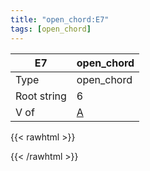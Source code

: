 ```yaml
---
title: "open_chord:E7"
tags: [open_chord]
---
```


|E7|open_chord|
|---|---|
|Type|open_chord|
|Root string|6|
|V of|[A](../open_chord-a)|
{{< rawhtml >}}
<div class="container"></div>
<script>
const selector = '#container';
const chord = new ChordBox(selector);
chord.draw((new String("020100")));
</script>
{{< /rawhtml >}}
